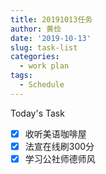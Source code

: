 ```yaml
---
title: 20191013任务
author: 黄俭
date: '2019-10-13'
slug: task-list
categories:
  - work plan
tags:
  - Schedule
---
```


Today's Task

- [X] 收听美语咖啡屋
- [X] 法宣在线刷300分
- [X] 学习公社师德师风